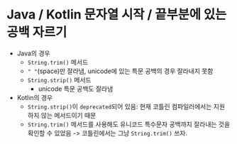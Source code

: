# Java / Kotlin 문자열 시작 / 끝부분에 있는 공백 자르기

- Java의 경우
    - `String.trim()` 메서드
    - `" "`(space)만 잘라냄, unicode에 있는 특문 공백의 경우 잘라내지 못함
    - `String.strip()` 메서드
        - unicode 특문 공백도 잘라냄
- Kotlin의 경우
    - `String.strip()`이 `deprecated`되어 있음:
        현재 코틀린 컴파일러에서는 지원하지 않는 메서드이기 때문
    - `String.trim()` 메서드를 사용해도 유니코드 특수문자 공백까지 잘라내는 것을 확인할 수 있었음
        -> 코틀린에서는 그냥 `String.trim()` 쓰자.
